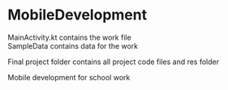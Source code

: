 # MobileDevelopment

MainActivity.kt contains the work file \
SampleData contains data for the work 


Final project folder contains all project code files and res folder


Mobile development for school work
